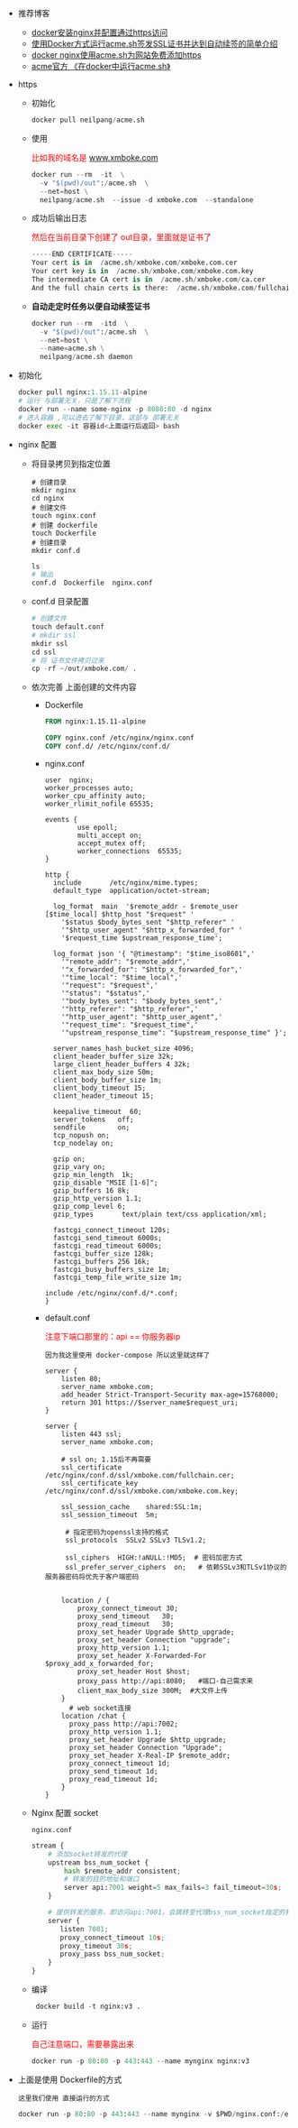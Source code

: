 - 推荐博客

  - [docker安装nginx并配置通过https访问](https://www.jianshu.com/p/5f9bd492f186)
  - [使用Docker方式运行acme.sh签发SSL证书并达到自动续签的简单介绍](https://github.com/Neilpang/acme.sh/wiki/Run-acme.sh-in-docker)
  - [docker nginx使用acme.sh为网站免费添加https](https://www.awaimai.com/2551.html)
  - [acme官方 《在docker中运行acme.sh》](https://github.com/Neilpang/acme.sh/wiki/Run-acme.sh-in-docker)

- https

  - 初始化

    ```python
    docker pull neilpang/acme.sh
    ```

  - 使用

    <font color=red>比如我的域名是 www.xmboke.com</font>

    ```python
    docker run --rm  -it  \
      -v "$(pwd)/out":/acme.sh  \
      --net=host \
      neilpang/acme.sh  --issue -d xmboke.com  --standalone
    ```

  - 成功后输出日志

    <font color=red>然后在当前目录下创建了 out目录，里面就是证书了 </font>

    ```python
    -----END CERTIFICATE-----
    Your cert is in  /acme.sh/xmboke.com/xmboke.com.cer 
    Your cert key is in  /acme.sh/xmboke.com/xmboke.com.key 
    The intermediate CA cert is in  /acme.sh/xmboke.com/ca.cer 
    And the full chain certs is there:  /acme.sh/xmboke.com/fullchain.cer 
    ```

  - **自动走定时任务以便自动续签证书**

    ```python
    docker run --rm  -itd  \
      -v "$(pwd)/out":/acme.sh  \
      --net=host \
      --name=acme.sh \
      neilpang/acme.sh daemon
    ```

- 初始化

  ```python
  docker pull nginx:1.15.11-alpine
  # 运行 与部署无关，只是了解下流程
  docker run --name some-nginx -p 8080:80 -d nginx
  # 进入容器 ,可以进去了解下目录，这部与 部署无关
  docker exec -it 容器id<上面运行后返回> bash
  ```

- nginx 配置

  - 将目录拷贝到指定位置

    ``` shell
    # 创建目录
    mkdir nginx
    cd nginx
    # 创建文件
    touch nginx.conf
    # 创建 dockerfile
    touch Dockerfile
    # 创建目录
    mkdir conf.d
    ```

    ``` python
    ls
    # 输出
    conf.d  Dockerfile  nginx.conf
    ```

  - conf.d 目录配置

    ``` python
    # 创建文件
    touch default.conf
    # mkdir ssl
    mkdir ssl
    cd ssl
    # 将 证书文件拷贝过来
    cp -rf ~/out/xmboke.com/ .
    ```

  - 依次完善 上面创建的文件内容

    - Dockerfile

      ``` dockerfile
      FROM nginx:1.15.11-alpine
      
      COPY nginx.conf /etc/nginx/nginx.conf
      COPY conf.d/ /etc/nginx/conf.d/
      ```

    - nginx.conf

      ``` nginx
      user  nginx;
      worker_processes auto;
      worker_cpu_affinity auto;
      worker_rlimit_nofile 65535;
      
      events {
              use epoll;
              multi_accept on;
              accept_mutex off;
              worker_connections  65535;
      }
      
      http {
        include       /etc/nginx/mime.types;
        default_type  application/octet-stream;
      
        log_format  main  '$remote_addr - $remote_user [$time_local] $http_host "$request" '
          '$status $body_bytes_sent "$http_referer" '
          '"$http_user_agent" "$http_x_forwarded_for" '
          '$request_time $upstream_response_time';
      
        log_format json '{ "@timestamp": "$time_iso8601",'
          '"remote_addr": "$remote_addr",'
          '"x_forwarded_for": "$http_x_forwarded_for",'
          '"time_local": "$time_local",'
          '"request": "$request",'
          '"status": "$status",'
          '"body_bytes_sent": "$body_bytes_sent",'
          '"http_referer": "$http_referer",'
          '"http_user_agent": "$http_user_agent",'
          '"request_time": "$request_time",'
          '"upstream_response_time": "$upstream_response_time" }';
      
        server_names_hash_bucket_size 4096;
        client_header_buffer_size 32k;
        large_client_header_buffers 4 32k;
        client_max_body_size 50m;
        client_body_buffer_size 1m;
        client_body_timeout 15;
        client_header_timeout 15;
      
        keepalive_timeout  60;
        server_tokens   off;
        sendfile        on;
        tcp_nopush on;
        tcp_nodelay on;
      
        gzip on;
        gzip_vary on;
        gzip_min_length  1k;
        gzip_disable "MSIE [1-6]";
        gzip_buffers 16 8k;
        gzip_http_version 1.1;
        gzip_comp_level 6;
        gzip_types       text/plain text/css application/xml;
      
      	fastcgi_connect_timeout 120s;
      	fastcgi_send_timeout 6000s;
      	fastcgi_read_timeout 6000s;
      	fastcgi_buffer_size 128k;
      	fastcgi_buffers 256 16k;
      	fastcgi_busy_buffers_size 1m;
      	fastcgi_temp_file_write_size 1m;
      
      include /etc/nginx/conf.d/*.conf;
      }
      ```

    - default.conf

      <font color=red>注意下端口那里的：api == 你服务器ip</font>

      `因为我这里使用 docker-compose 所以这里就这样了`

      ``` nginx
      server {
          listen 80;
          server_name xmboke.com;
          add_header Strict-Transport-Security max-age=15768000;
          return 301 https://$server_name$request_uri;
      }
      
      server {
          listen 443 ssl;
          server_name xmboke.com;
      
          # ssl on; 1.15后不再需要
          ssl_certificate /etc/nginx/conf.d/ssl/xmboke.com/fullchain.cer;
          ssl_certificate_key /etc/nginx/conf.d/ssl/xmboke.com/xmboke.com.key;
      
          ssl_session_cache    shared:SSL:1m;
          ssl_session_timeout  5m;
      
           # 指定密码为openssl支持的格式
           ssl_protocols  SSLv2 SSLv3 TLSv1.2;
      
           ssl_ciphers  HIGH:!aNULL:!MD5;  # 密码加密方式
           ssl_prefer_server_ciphers  on;   # 依赖SSLv3和TLSv1协议的服务器密码将优先于客户端密码
      
      
          location / {
              proxy_connect_timeout 30;
              proxy_send_timeout   30;
              proxy_read_timeout   30;
              proxy_set_header Upgrade $http_upgrade;
              proxy_set_header Connection "upgrade";
              proxy_http_version 1.1;
              proxy_set_header X-Forwarded-For $proxy_add_x_forwarded_for;
              proxy_set_header Host $host;
              proxy_pass http://api:8080;	#端口-自己需求来
              client_max_body_size 300M;  #大文件上传
          }
        	# web socket连接
          location /chat {  
            proxy_pass http://api:7002;
            proxy_http_version 1.1;
            proxy_set_header Upgrade $http_upgrade;
            proxy_set_header Connection "Upgrade";
            proxy_set_header X-Real-IP $remote_addr;
            proxy_connect_timeout 1d;
            proxy_send_timeout 1d;
            proxy_read_timeout 1d;
          }
      }
      
      ```

  - Nginx 配置 socket

    `nginx.conf`

    ``` python
    stream {
        # 添加socket转发的代理
        upstream bss_num_socket {
            hash $remote_addr consistent;
            # 转发的目的地址和端口
            server api:7001 weight=5 max_fails=3 fail_timeout=30s;
        }
    
        # 提供转发的服务，即访问api:7001，会跳转至代理bss_num_socket指定的转发地址
        server {
           listen 7001;
           proxy_connect_timeout 10s;
           proxy_timeout 30s;
           proxy_pass bss_num_socket;
        }
    }
    ```

    

  - 编译

    ``` python
     docker build -t nginx:v3 .
    ```

  - 运行

    <font color=red>自己注意端口，需要暴露出来 </font>

    ``` python
    docker run -p 80:80 -p 443:443 --name mynginx nginx:v3
    ```

- 上面是使用 Dockerfile的方式

  `这里我们使用 直接运行的方式`

  ``` python
  docker run -p 80:80 -p 443:443 --name mynginx -v $PWD/nginx.conf:/etc/nginx/nginx.conf -v $PWD/conf.d:/etc/nginx/conf.d -v -d nginx:1.15.11-alpine
  ```

  